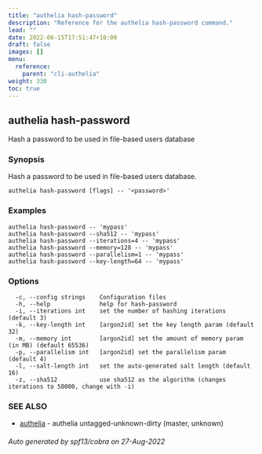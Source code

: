 ```yaml
---
title: "authelia hash-password"
description: "Reference for the authelia hash-password command."
lead: ""
date: 2022-06-15T17:51:47+10:00
draft: false
images: []
menu:
  reference:
    parent: "cli-authelia"
weight: 330
toc: true
---
```


## authelia hash-password

Hash a password to be used in file-based users database

### Synopsis

Hash a password to be used in file-based users database.

```
authelia hash-password [flags] -- '<password>'
```

### Examples

```
authelia hash-password -- 'mypass'
authelia hash-password --sha512 -- 'mypass'
authelia hash-password --iterations=4 -- 'mypass'
authelia hash-password --memory=128 -- 'mypass'
authelia hash-password --parallelism=1 -- 'mypass'
authelia hash-password --key-length=64 -- 'mypass'
```

### Options

```
  -c, --config strings    Configuration files
  -h, --help              help for hash-password
  -i, --iterations int    set the number of hashing iterations (default 3)
  -k, --key-length int    [argon2id] set the key length param (default 32)
  -m, --memory int        [argon2id] set the amount of memory param (in MB) (default 65536)
  -p, --parallelism int   [argon2id] set the parallelism param (default 4)
  -l, --salt-length int   set the auto-generated salt length (default 16)
  -z, --sha512            use sha512 as the algorithm (changes iterations to 50000, change with -i)
```

### SEE ALSO

* [authelia](authelia.md)	 - authelia untagged-unknown-dirty (master, unknown)

###### Auto generated by spf13/cobra on 27-Aug-2022
